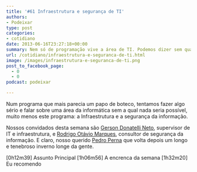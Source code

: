 ```yaml
---
title: '#61 Infraestrutura e segurança de TI'
authors:
- Podeixar
type: post
categories:
- cotidiano
date: 2013-06-16T23:27:18+00:00
summary: Nem só de programação vive a área de TI. Podemos dizer sem qualquer exagero que sem elas hoje em dia não haveria Facebook, e-mail e nem mesmo o Google. No programa desta semana conversamos com dois especialistas na área de redes de computadores, mais especificamente sobre infraestrutura e segurança da informação.
url: /cotidiano/infraestrutura-e-seguranca-de-ti.html
image: /images/infraestrutura-e-seguranca-de-ti.png
post_to_facebook_page:
  - 0
  - 0
podcast: podeixar

---
```

Num programa que mais parecia um papo de boteco, tentamos fazer algo sério e falar sobre uma área da informática sem a qual nada seria possível, muito menos este programa: a Infraestrutura e a segurança da informação.

Nossos convidados desta semana são <a href="http://ca.linkedin.com/pub/gerson-neto/56/3a8/a38" target="_blank">Gerson Donatelli Neto</a>, supervisor de IT e infraestrutura, e <a href="http://ca.linkedin.com/in/rodrigomarques" target="_blank">Rodrigo Otávio Marques</a>, consultor de segurança da informação. E claro, nosso querido <a href="http://ca.linkedin.com/pub/pedro-perna-caixeta/9/b9b/19" target="_blank">Pedro Perna</a> que volta depois um longo e tenebroso inverno longe da gente.

[0h12m39] Assunto Principal
[1h06m56] A encrenca da semana
[1h32m20] Eu recomendo